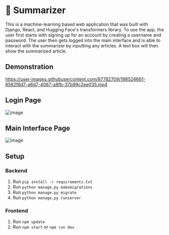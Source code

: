 # 📝 Summarizer 
This is a machine-learning based web application that was built with Django, React, and Hugging Face's transformers library. To use the app, the user first starts with signing up for an account by creating a username and password. The user then gets logged into the main interface and is able to interact with the summarizer by inputting any articles. A text box will then show the summarized article. 
## Demonstration


https://user-images.githubusercontent.com/87782709/198524661-8582f8d7-a6d7-4067-a8fb-37b99c2ee035.mp4



## Login Page
![image](https://user-images.githubusercontent.com/87782709/195907133-0d945736-61a1-48a2-a567-8c2bbc4e3200.png)
## Main Interface Page
![image](https://user-images.githubusercontent.com/87782709/198351351-bd8e98ea-9e62-4909-a763-743fe1d0c988.png)
## Setup
### Backend
1. Run `pip install -r requirements.txt`
2. Run `python manage.py makemigrations`
3. Run `python manage.py migrate`
4. Run `python manage.py runserver`
### Frontend
1. Run `npm update`
2. Run `npm start` or `npm run dev`

